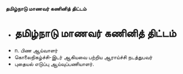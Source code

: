**தமிழ்நாடு மாணவர் கணினித் திட்டம்**
- # தமிழ்நாடு மாணவர் கணினித் திட்டம்
- n. பிண ஆய்வாளர்
- கொலைநிகழ்ச்சி-இடர் ஆகியவை பற்றிய ஆராய்ச்சி நடத்துபவர்
- புதையல் எடுப்பு ஆய்வுப்பணியாளர்.

